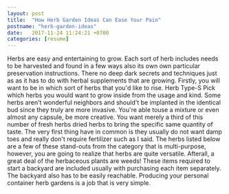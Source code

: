 ```yaml
---
layout: post
title:  "How Herb Garden Ideas Can Ease Your Pain"
postname: "herb-garden-ideas"
date:   2017-11-24 11:24:21 +0700
categories: [resume]
---
```

Herbs are easy and entertaining to grow. Each sort of herb includes needs to be harvested and found in a few ways also its own own particular preservation instructions. There no deep dark secrets and techniques just as as it has to do with herbal supplements that are growing. Firstly, you will want to be in which sort of herbs that you'd like to rise. Herb Type-S Pick which herbs you would want to grow inside from the usage and kind. Some herbs aren't wonderful neighbors and should't be implanted in the identical bud since they truly are more invasive. You're able touse a mixture or even almost any capsule, be more creative. You want merely a third of this number of fresh herbs dried herbs to bring the specific same quantity of taste. The very first thing have in common is they usually do not want damp toes and really don't require fertilizer such as I said. The herbs listed below are a few of these stand-outs from the category that is multi-purpose, however, you are going to realize that herbs are quite versatile. Afterall, a great deal of the herbaceous plants are weeds! These items required to start a backyard are included usually with purchasing each item separately. The backyard also has to be easily reachable. Producing your personal container herb gardens is a job that is very simple.
